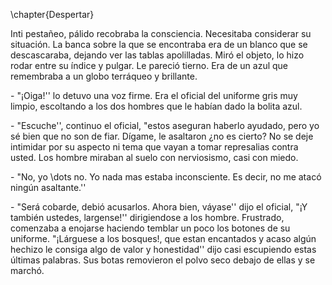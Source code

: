\chapter{Despertar}

Inti pestañeo, pálido recobraba la consciencia. Necesitaba considerar su situación. La banca sobre la que se encontraba era de un blanco que se descascaraba, dejando ver las tablas apolilladas. Miró el objeto, lo hizo rodar entre su índice y pulgar. Le pareció tierno. Era de un azul que remembraba a un globo terráqueo y brillante.

\- "¡Oiga!'' lo detuvo una voz firme. Era el oficial del uniforme gris muy limpio, escoltando a los dos hombres que le habían dado la bolita azul. 

\- "Escuche'', continuo el oficial, "estos aseguran haberlo ayudado, pero yo sé bien que no son de fiar. Dígame, le asaltaron ¿no es cierto? No se deje intimidar por su aspecto ni tema que vayan a tomar represalias contra usted. Los hombre miraban al suelo con nerviosismo, casi con miedo.

\- "No, yo \dots no. Yo nada mas estaba inconsciente. Es decir, no me atacó ningún asaltante.''

\- "Será cobarde, debió acusarlos. Ahora bien, váyase'' dijo el oficial, "¡Y también ustedes, largense!'' dirigiendose a los hombre. Frustrado, comenzaba a enojarse haciendo temblar un poco los botones de su uniforme. "¡Lárguese a los bosques!, que estan encantados y acaso algún hechizo le consiga algo de valor y honestidad'' dijo casi escupiendo estas últimas palabras. Sus botas removieron el polvo seco debajo de ellas y se marchó.
